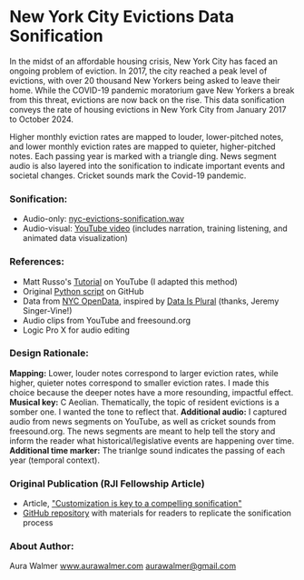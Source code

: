 # New York City Evictions Data Sonification

In the midst of an affordable housing crisis, New York City has faced an ongoing problem of eviction. In 2017, the city reached a peak level of evictions, with over 20 thousand New Yorkers being asked to leave their home. While the COVID-19 pandemic moratorium gave New Yorkers a break from this threat, evictions are now back on the rise. This data sonification conveys the rate of housing evictions in New York City from January 2017 to October 2024.  

Higher monthly eviction rates are mapped to louder, lower-pitched notes, and lower monthly eviction rates are mapped to quieter, higher-pitched notes. Each passing year is marked with a triangle ding. News segment audio is also layered into the sonification to indicate important events and societal changes. Cricket sounds mark the Covid-19 pandemic.  

### Sonification:
* Audio-only: [nyc-evictions-sonification.wav](https://github.com/awalmer/NYC-Evictions-Sonification/blob/main/nyc-evictions-sonification.wav)
* Audio-visual: [YouTube video](https://youtu.be/8h3_ijIudHo?si=W0mxN-3d_uELJy8Z) (includes narration, training listening, and animated data visualization)

### References:
* Matt Russo's [Tutorial](https://youtu.be/DUdLRy8i9qI?si=vGBBpAzAX5cnGiZp) on YouTube (I adapted this method)
* Original [Python script](https://github.com/SYSTEMSounds/sonification-tutorials/blob/main/data2midi-part1.py) on GitHub
* Data from [NYC OpenData](https://data.cityofnewyork.us/City-Government/Evictions/6z8x-wfk4/data_preview), inspired by [Data Is Plural](https://www.data-is-plural.com/archive/2024-09-25-edition/) (thanks, Jeremy Singer-Vine!)
* Audio clips from YouTube and freesound.org
* Logic Pro X for audio editing

### Design Rationale:
**Mapping:** Lower, louder notes correspond to larger eviction rates, while higher, quieter notes correspond to smaller eviction rates. I made this choice because the deeper notes have a more resounding, impactful effect.
**Musical key:** C Aeolian. Thematically, the topic of resident evictions is a somber one. I wanted the tone to reflect that.
**Additional audio:** I captured audio from news segments on YouTube, as well as cricket sounds from freesound.org. The news segments are meant to help tell the story and inform the reader what historical/legislative events are happening over time.
**Additional time marker:** The trianlge sound indicates the passing of each year (temporal context).

### Original Publication (RJI Fellowship Article)
* Article, ["Customization is key to a compelling sonification"](https://rjionline.org/news/customization-is-key-to-a-compelling-sonification/)
* [GitHub repository](https://github.com/awalmer-rji/NYC-Evictions-Sonification/) with materials for readers to replicate the sonification process

### About Author:
Aura Walmer
www.aurawalmer.com
aurawalmer@gmail.com

